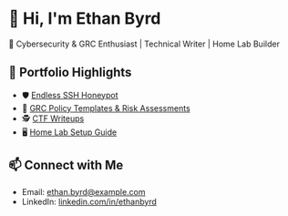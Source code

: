 # 👋 Hi, I'm Ethan Byrd

🔐 Cybersecurity & GRC Enthusiast | Technical Writer | Home Lab Builder

## 🧰 Portfolio Highlights
- 🛡️ [Endless SSH Honeypot](https://github.com/ethanbyrd/endless-ssh-honeypot)
- 📑 [GRC Policy Templates & Risk Assessments](https://github.com/ethanbyrd/grc-policy-docs)
- 🕵️ [CTF Writeups](https://github.com/ethanbyrd/ctf-writeups)
- 🖥️ [Home Lab Setup Guide](https://github.com/ethanbyrd/home-lab)

## 📫 Connect with Me
- Email: ethan.byrd@example.com  
- LinkedIn: [linkedin.com/in/ethanbyrd](https://linkedin.com/in/ethanbyrd)
